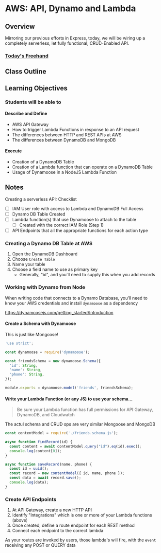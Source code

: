 # AWS: API, Dynamo and Lambda

## Overview

Mirroring our previous efforts in Express, today, we will be wiring up a completely serverless, let fully functional, CRUD-Enabled API.

### [Today's Freehand](https://ryangallaway792749.invisionapp.com/freehand/401d53-class-18-1bqJBjKLH)

## Class Outline

<!-- To Be Completed By Instructor -->

## Learning Objectives

### Students will be able to

#### Describe and Define

- AWS API Gateway
- How to trigger Lambda Functions in response to an API request
- The differences between HTTP and REST APIs at AWS
- The differences between DynamoDB and MongoDB

#### Execute

- Creation of a DynamoDB Table
- Creation of a Lambda function that can operate on a DynamoDB Table
- Usage of Dynamoose in a NodeJS Lambda Function

## Notes

Creating a serverless API: Checklist

- [ ] IAM User role with access to Lambda and DynamoDB Full Access
- [ ] Dynamo DB Table Created
- [ ] Lambda function(s) that use Dynamoose to attach to the table
  - [ ] Created with the correct IAM Role (Step 1)
- [ ] API Endpoints that all the appropriate functions for each action type

### Creating a Dynamo DB Table at AWS

1. Open the DynamoDB Dashboard
1. Choose `Create Table`
1. Name your table
1. Choose a field name to use as primary key
   - Generally, "id", and you'll need to supply this when you add records

### Working with Dynamo from Node

When writing code that connects to a Dynamo Database, you'll need to know your AWS credentials and install `dynamoose` as a dependency

<https://dynamoosejs.com/getting_started/Introduction>

#### Create a Schema with Dynamoose

This is just like Mongoose!

```javascript
'use strict';

const dynamoose = require('dynamoose');

const friendsSchema = new dynamoose.Schema({
  'id': String,
  'name': String,
  'phone': String,
});

module.exports = dynamoose.model('friends', friendsSchema);
```

#### Write your Lambda Function (or any JS) to use your schema...

> Be sure your Lambda function has full permissions for API Gateway, DynamoDB, and Cloudwatch

The actul schema and CRUD ops are very similar Mongoose and MongoDB

```javascript
const contentModel = require('./friends.schema.js');

async function findRecord(id) {
  const content = await contentModel.query("id").eq(id).exec();
  console.log(content[0]);
}

async function saveRecord(name, phone) {
  const id = uuid();
  const record = new contentModel({ id, name, phone });
  const data = await record.save();
  console.log(data);
}

```

### Create API Endpoints

1. At API Gateway, create a new HTTP API
1. Identify "Integrations" which is one or more of your Lambda functions (above)
1. Once created, define a route endpoint for each REST method
1. Connect each endpoint to the correct lambda

As your routes are invoked by users, those lambda's will fire, with the `event` receiving any POST or QUERY data
